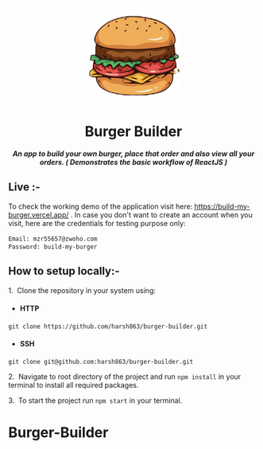 <div align="center">
    <img src="public/bb-logo/icon-192x192.png"/>
</div>
<h1 align="center">Burger Builder</h1>

<p align="center"><b><i>An app to build your own burger, place that order and also view all your orders. ( Demonstrates the basic workflow of ReactJS )</i></b></p>

## Live :-

To check the working demo of the application visit here: https://build-my-burger.vercel.app/ .
In case you don't want to create an account when you visit, here are the credentials for testing purpose only:
```
Email: mzr55657@zwoho.com
Password: build-my-burger
```

## How to setup locally:-
1.&nbsp; Clone the repository in your system using:
 - #### HTTP
```
git clone https://github.com/harsh863/burger-builder.git
```

- #### SSH
```
git clone git@github.com:harsh863/burger-builder.git
```

2.&nbsp; Navigate to root directory of the project and run `npm install` in your terminal to install all required packages.

3.&nbsp; To start the project run `npm start` in your terminal.
# Burger-Builder
